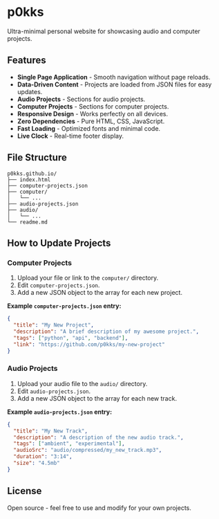 # p0kks

Ultra-minimal personal website for showcasing audio and computer projects.

## Features

- **Single Page Application** - Smooth navigation without page reloads.
- **Data-Driven Content** - Projects are loaded from JSON files for easy updates.
- **Audio Projects**    - Sections for audio projects.
- **Computer Projects** - Sections for computer projects.
- **Responsive Design** - Works perfectly on all devices.
- **Zero Dependencies** - Pure HTML, CSS, JavaScript.
- **Fast Loading** - Optimized fonts and minimal code.
- **Live Clock** - Real-time footer display.

## File Structure

```
p0kks.github.io/
├── index.html
├── computer-projects.json
├── computer/
│   └── ...
├── audio-projects.json
├── audio/
│   └── ...
└── readme.md
```

## How to Update Projects

### Computer Projects

1.  Upload your file or link to the `computer/` directory.
2.  Edit `computer-projects.json`.
3.  Add a new JSON object to the array for each new project.

**Example `computer-projects.json` entry:**

```json
{
  "title": "My New Project",
  "description": "A brief description of my awesome project.",
  "tags": ["python", "api", "backend"],
  "link": "https://github.com/p0kks/my-new-project"
}
```

### Audio Projects

1.  Upload your audio file to the `audio/` directory.
2.  Edit `audio-projects.json`.
3.  Add a new JSON object to the array for each new track.

**Example `audio-projects.json` entry:**

```json
{
  "title": "My New Track",
  "description": "A description of the new audio track.",
  "tags": ["ambient", "experimental"],
  "audioSrc": "audio/compressed/my_new_track.mp3",
  "duration": "3:14",
  "size": "4.5mb"
}
```

## License

Open source - feel free to use and modify for your own projects.

